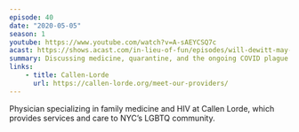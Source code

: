 ```yaml
---
episode: 40
date: "2020-05-05"
season: 1
youtube: https://www.youtube.com/watch?v=A-sAEYCSQ7c
acast: https://shows.acast.com/in-lieu-of-fun/episodes/will-dewitt-may-5-2020
summary: Discussing medicine, quarantine, and the ongoing COVID plague
links:
    - title: Callen-Lorde
      url: https://callen-lorde.org/meet-our-providers/
---
```

Physician specializing in family medicine and HIV at Callen Lorde, which provides services and care to NYC’s LGBTQ community.
